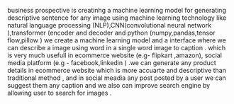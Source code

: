 business prospective is creatinhg a machine learning model for generating descriptive sentence for any image using machine learning technology like natural language processing (NLP),CNN(convolutional neural network ),transformer (encoder and decoder and python (numpy,pandas,tensor flow,pillow ) we create a machine learning model and a interface where we can describe a image using word in a single word image to caption . which is very much usefull in ecommerce website (e.g- flipkart ,amazon), social media platform (e.g - facebook,linkedin ) .we can generate any product details in ecommerce website which is more accuarte and descriptive than traditional method , and in social meadia any post posted by a user we can suggest them any caption and we also can improve search engine by allowing user to search for images .
